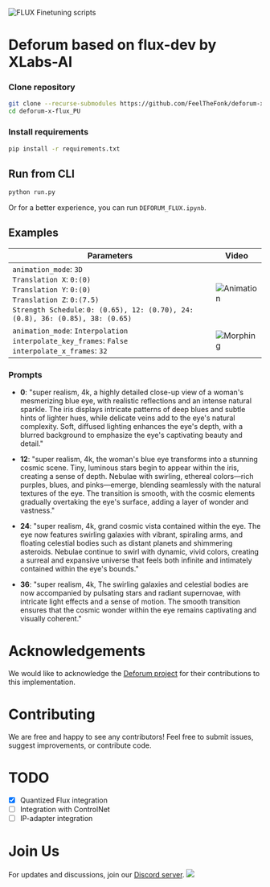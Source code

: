 ![FLUX Finetuning scripts](./assets/flux-deforum-git-rev1.png)
# Deforum based on flux-dev by XLabs-AI

### Clone repository
```bash
git clone --recurse-submodules https://github.com/FeelTheFonk/deforum-x-flux_PU.git
cd deforum-x-flux_PU
```
### Install requirements
```bash
pip install -r requirements.txt
```

## Run from CLI
```bash
python run.py
```
Or for a better experience, you can run `DEFORUM_FLUX.ipynb`.
## Examples 

| **Parameters**                                                                                                                                                                           | **Video**                                    |
|------------------------------------------------------------------------------------------------------------------------------------------------------------------------------------------|----------------------------------------------|
| `animation_mode`: `3D` <br>`Translation X`: `0:(0)`<br>`Translation Y`: `0:(0)`<br>`Translation Z`: `0:(7.5)`<br>`Strength Schedule`: `0: (0.65), 12: (0.70), 24: (0.8), 36: (0.85), 38: (0.65)` | ![Animation](assets/animation.gif)          |
| `animation_mode`: `Interpolation` <br> `interpolate_key_frames`: `False`<br>`interpolate_x_frames`: `32`                                                                                                                       | ![Morphing](assets/morphing.gif)           |

### Prompts

- **0**: "super realism, 4k, a highly detailed close-up view of a woman's mesmerizing blue eye, with realistic reflections and an intense natural sparkle. The iris displays intricate patterns of deep blues and subtle hints of lighter hues, while delicate veins add to the eye's natural complexity. Soft, diffused lighting enhances the eye's depth, with a blurred background to emphasize the eye's captivating beauty and detail."

- **12**: "super realism, 4k, the woman's blue eye transforms into a stunning cosmic scene. Tiny, luminous stars begin to appear within the iris, creating a sense of depth. Nebulae with swirling, ethereal colors—rich purples, blues, and pinks—emerge, blending seamlessly with the natural textures of the eye. The transition is smooth, with the cosmic elements gradually overtaking the eye's surface, adding a layer of wonder and vastness."

- **24**: "super realism, 4k, grand cosmic vista contained within the eye. The eye now features swirling galaxies with vibrant, spiraling arms, and floating celestial bodies such as distant planets and shimmering asteroids. Nebulae continue to swirl with dynamic, vivid colors, creating a surreal and expansive universe that feels both infinite and intimately contained within the eye's bounds."

- **36**: "super realism, 4k, The swirling galaxies and celestial bodies are now accompanied by pulsating stars and radiant supernovae, with intricate light effects and a sense of motion. The smooth transition ensures that the cosmic wonder within the eye remains captivating and visually coherent."

# Acknowledgements
We would like to acknowledge the [Deforum project](https://github.com/deforum-art/deforum-stable-diffusion.git) for their contributions to this implementation.

# Contributing
We are free and happy to see any contributors! Feel free to submit issues, suggest improvements, or contribute code.

# TODO
- [x] Quantized Flux integration
- [ ] Integration with ControlNet
- [ ] IP-adapter integration

# Join Us
For updates and discussions, join our [Discord server](https://discord.gg/FHY2guThfy).
[<img src="https://github.com/XLabs-AI/x-flux/blob/main/assets/readme/light/join-our-discord-rev1.png?raw=true">](https://discord.gg/FHY2guThfy)
